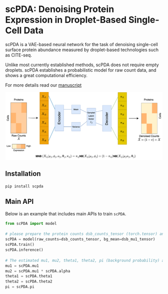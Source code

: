 # scPDA: Denoising Protein Expression in Droplet-Based Single-Cell Data

scPDA is a VAE-based neural network for the task of denoising single-cell surface protein abundance measured by droplet-based technologies such as CITE-seq.

Unlike most currently established methods, scPDA does not require empty droplets. scPDA establishes a probabilistic model for raw count data, and shows a great computational efficiency.

For more details read our [manuscript]()
<p align="center">
  <img src="https://raw.githubusercontent.com/PancakeZoy/scPDA/refs/heads/main/img/scPDA_stru.png?token=GHSAT0AAAAAACX3BPPB2BMQPALUYU4M2NJSZXR7HLA" width="750" title="model_pic">
</p>

## Installation
`pip install scpda`

## Main API
Below is an example that includes main APIs to train `scPDA`.

```python
from scPDA import model

# please prepare the protein counts dsb_counts_tensor (torch.tensor) and the estimated background mean dsb_mu1_tensor (torch.tensor)
scPDA = model(raw_counts=dsb_counts_tensor, bg_mean=dsb_mu1_tensor)
scPDA.train()
scPDA.inference()

# The estimated mu1, mu2, theta1, theta2, pi (background probability) are returned
mu1 = scPDA.mu1
mu2 = scPDA.mu1 * scPDA.alpha
theta1 = scPDA.theta1
theta2 = scPDA.theta2
pi = scPDA.pi
```
